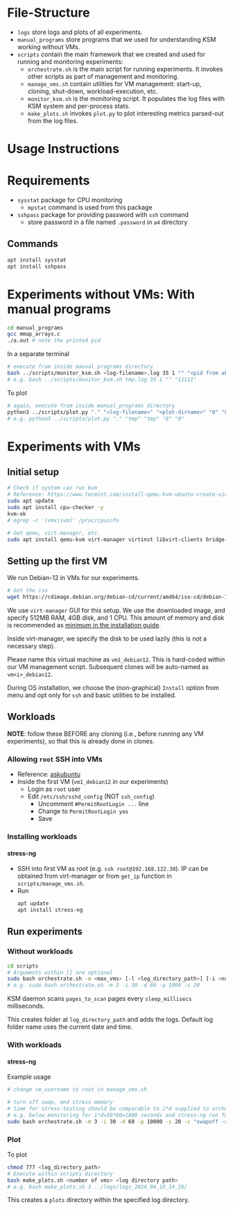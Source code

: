 # File-Structure

- `logs` store logs and plots of all experiments.
- `manual_programs` store programs that we used for understanding KSM working without VMs.
- `scripts` contain the main framework that we created and used for running and monitoring experiments:
    - `orchestrate.sh` is the main script for running experiments. It invokes other scripts as part of management and monitoring.
    - `manage_vms.sh` contain utilities for VM management: start-up, cloning, shut-down, workload-execution, etc.
    - `monitor_ksm.sh` is the monitoring script. It populates the log files with KSM system and per-process stats.
    - `make_plots.sh` invokes `plot.py` to plot interesting metrics parsed-out from the log files.

# Usage Instructions

# Requirements

- `sysstat` package for CPU monitoring
    - `mpstat` command is used from this package
- `sshpass` package for providing password with `ssh` command
    - store password in a file named `.password` in `a4` directory

## Commands
```bash
apt install sysstat
apt install sshpass
```

# Experiments without VMs: With manual programs

```bash
cd manual_programs
gcc mmap_arrays.c
./a.out # note the printed pid
```

In a separate terminal
```bash
# execute from inside manual_programs directory
bash ../scripts/monitor_ksm.sh <log-filename>.log 35 1 "" "<pid from above>"
# e.g. bash ../scripts/monitor_ksm.sh tmp.log 35 1 "" "11111"
```

To plot
```bash
# again, execute from inside manual_programs directory
python3 ../scripts/plot.py "." "<log-filename>" "<plot-dirname>" "0" "0"
# e.g. python3 ../scripts/plot.py "." "tmp" "tmp" "0" "0"
```

# Experiments with VMs

## Initial setup

```bash
# Check if system can run kvm
# Reference: https://www.tecmint.com/install-qemu-kvm-ubuntu-create-virtual-machines/
sudo apt update
sudo apt install cpu-checker -y
kvm-ok
# egrep -c '(vmx|svm)' /proc/cpuinfo

# Get qemu, virt-manager, etc.
sudo apt install qemu-kvm virt-manager virtinst libvirt-clients bridge-utils libvirt-daemon-system -y
```

## Setting up the first VM

We run Debian-12 in VMs for our experiments.

```bash
# Get the iso
wget https://cdimage.debian.org/debian-cd/current/amd64/iso-cd/debian-12.5.0-amd64-netinst.iso
```

We use `virt-manager` GUI for this setup. We use the downloaded image, and specify 512MB RAM, 4GB disk, and 1 CPU. This amount of memory and disk is recommended as [minimum in the installation guide](https://www.debian.org/releases/stable/amd64/ch03s04.en.html).

Inside virt-manager, we specify the disk to be used lazily (this is not a necessary step).

Please name this virtual machine as `vm1_debian12`. This is hard-coded within our VM management script. Subsequent clones will be auto-named as `vm<i>_debian12`.

During OS installation, we choose the (non-graphical) `Install` option from menu and opt only for `ssh` and basic utilities to be installed.

## Workloads

**NOTE**: follow these BEFORE any cloning (i.e., before running any VM experiments), so that this is already done in clones.

### Allowing `root` SSH into VMs

- Reference: [askubuntu](https://askubuntu.com/questions/511833/cant-ssh-in-as-root)
- Inside the first VM (`vm1_debian12` in our experiments)
    - Login as `root` user
    - Edit `/etc/ssh/sshd_config` (NOT `ssh_config`)
        - Uncomment `#PermitRootLogin ...` line
        - Change to `PermitRootLogin yes`
        - Save

### Installing workloads

#### stress-ng

- SSH into first VM as root (e.g. `ssh root@192.168.122.30`). IP can be obtained from virt-manager or from `get_ip` function in `scripts/manage_vms.sh`.
- Run
    ```bash
    apt update
    apt install stress-ng
    ```

## Run experiments

### Without workloads

```bash
cd scripts
# Arguments within [] are optional
sudo bash orchestrate.sh -m <max_vms> [-l <log_directory_path>] [-i <num_intervals>] [-d <interval_duration>] [-p <pages_to_scan>] [-s <sleep_millisecs>] [-c <vm_command>]
# e.g. sudo bash orchestrate.sh -m 3 -i 30 -d 60 -p 1000 -s 20
```

KSM daemon scans `pages_to_scan` pages every `sleep_millisecs` milliseconds.

This creates folder at `log_directory_path` and adds the logs. Default log folder name uses the current date and time.

### With workloads

#### stress-ng

Example usage
```bash
# change vm_username to root in manage_vms.sh

# turn off swap, and stress memory
# time for stress-testing should be comparable to i*d supplied to orchestrate.sh
# e.g. below monitoring for i*d=30*60=1800 seconds and stress-ng run for 900 seconds
sudo bash orchestrate.sh -m 3 -i 30 -d 60 -p 10000 -s 20 -c "swapoff -a; stress-ng -m 2 -t 900"
```

### Plot

To plot
```bash
chmod 777 <log_directory_path>
# Execute within scripts directory
bash make_plots.sh <number of vms> <log directory path>
# e.g. bash make_plots.sh 3 ../logs/logs_2024_04_19_14_26/
```

This creates a `plots` directory within the specified log directory.
